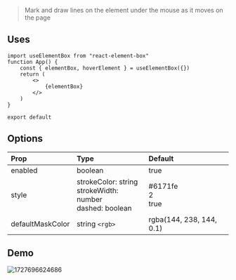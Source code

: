 > Mark and draw lines on the element under the mouse as it moves on the page

## Uses

```
import useElementBox from "react-element-box"
function App() {
    const { elementBox, hoverElement } = useElementBox({})
    return (
        <>
            {elementBox}
        </>
    )
}

export default
```

## Options

| Prop             | Type                                                              | Default                  |
| :--------------- | :---------------------------------------------------------------- | :----------------------- |
| enabled          | boolean                                                           | true                     |
| style            | strokeColor: string<br />strokeWidth: number<br />dashed: boolean | #6171fe<br />2<br />true |
| defaultMaskColor | string `<rgb>`                                                  | rgba(144, 238, 144, 0.1) |

## Demo

![1727696624686](dist/public/image.png)
